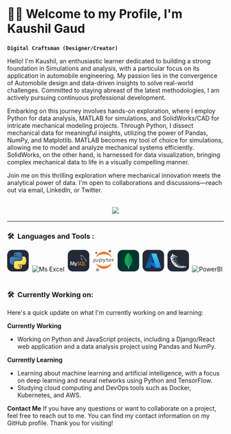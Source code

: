 # 🏄‍♂️ Welcome to my Profile, I'm Kaushil Gaud

**`Digital Craftsman (Designer/Creator)`**

Hello! I'm Kaushil, an enthusiastic learner dedicated to building a strong foundation in Simulations and analysis, with a particular focus on its application in automobile engineering. My passion lies in the convergence of Automobile design and data-driven insights to solve real-world challenges. Committed to staying abreast of the latest methodologies, I am actively pursuing continuous professional development.

Embarking on this journey involves hands-on exploration, where I employ Python for data analysis, MATLAB for simulations, and SolidWorks/CAD for intricate mechanical modeling projects. Through Python, I dissect mechanical data for meaningful insights, utilizing the power of Pandas, NumPy, and Matplotlib. MATLAB becomes my tool of choice for simulations, allowing me to model and analyze mechanical systems efficiently. SolidWorks, on the other hand, is harnessed for data visualization, bringing complex mechanical data to life in a visually compelling manner.

Join me on this thrilling exploration where mechanical innovation meets the analytical power of data. I'm open to collaborations and discussions—reach out via email, LinkedIn, or Twitter. 

<p align="center">
  <br>
  <img src="https://media4.giphy.com/media/gh0RRgkTXedvF0pDc0/giphy.gif?cid=ecf05e47wjnsbbien128y8hxcmhlrxmo3wheninhm395igoz&rid=giphy.gif&ct=g" />
  <br>
</p>

---

### 🛠 &nbsp;Languages and Tools :

<p>
<img src="https://github.com/tandpfun/skill-icons/blob/59059d9d1a2c092696dc66e00931cc1181a4ce1f/icons/Python-Dark.svg" title="Python" alt = "Python" width="50" height="50"/>&nbsp;  
<img src="https://github.com/sempostma/office365-icons/blob/4ef2ee3dc5705f4ab23bc5fc7f236884d0bc10f3/png/1024/excel.png" title="Ms Excel" alt = "Ms Excel" width="40" height="40"/>&nbsp;  
<img src="https://github.com/tandpfun/skill-icons/blob/59059d9d1a2c092696dc66e00931cc1181a4ce1f/icons/MySQL-Dark.svg" title="Mysql" alt = "Mysql" width="50" height="50"/>&nbsp;
<img src="https://github.com/devicons/devicon/blob/1119b9f84c0290e0f0b38982099a2bd027a48bf1/icons/jupyter/jupyter-original-wordmark.svg" title="Jupyter" alt = "Jupyter" width="50" height="50"/>&nbsp; 
<img src="https://github.com/tandpfun/skill-icons/blob/59059d9d1a2c092696dc66e00931cc1181a4ce1f/icons/MongoDB.svg" title="Mongodb" alt = "Mongodb" width="50" height="50"/>&nbsp; 
<img src="https://github.com/tandpfun/skill-icons/blob/59059d9d1a2c092696dc66e00931cc1181a4ce1f/icons/Azure-Dark.svg" title="Azure" alt = "Azure" width="50" height="50"/>&nbsp; 
<img src="https://github.com/tandpfun/skill-icons/blob/59059d9d1a2c092696dc66e00931cc1181a4ce1f/icons/Flask-Dark.svg" title="Flask" alt = "Flask" width="50" height="50"/>&nbsp; 
<img src="https://github.com/microsoft/PowerBI-Icons/blob/f1d4dd6cd52338a186f58bc29c437f64cf6b327b/SVG/Power-BI.svg" title="PowerBI" alt = "PowerBI" width="40" height="40"/>&nbsp;  
  

### 🛠 &nbsp;Currently Working on:

Here's a quick update on what I'm currently working on and learning:

**Currently Working**

- Working on Python and JavaScript projects, including a Django/React web application and a data analysis project using Pandas and NumPy.

**Currently Learning**

- Learning about machine learning and artificial intelligence, with a focus on deep learning and neural networks using Python and TensorFlow.
- Studying cloud computing and DevOps tools such as Docker, Kubernetes, and AWS.




**Contact Me**
If you have any questions or want to collaborate on a project, feel free to reach out to me.
You can find my contact information on my GitHub profile. Thank you for visiting!




